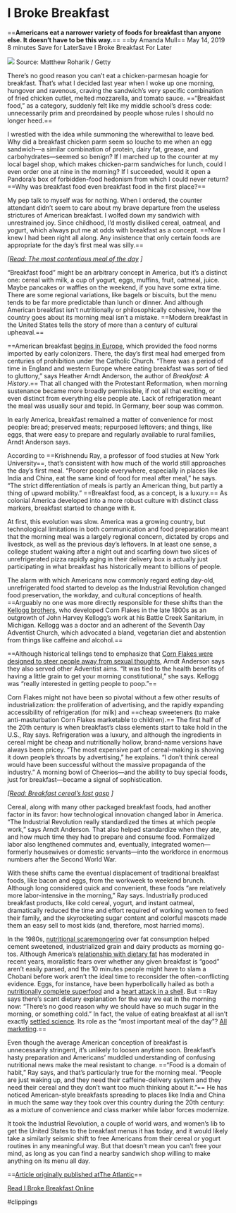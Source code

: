 # I Broke Breakfast

==**Americans eat a narrower variety of foods for breakfast than anyone else. It doesn’t have to be this way.**== 
==by Amanda Mull== May 14, 2019 8 minutes
Save for LaterSave I Broke Breakfast For Later

![](fileI0IO06IU.jpg)
Source: Matthew Roharik / Getty

There’s no good reason you can’t eat a chicken-parmesan hoagie for breakfast. That’s what I decided last year when I woke up one morning, hungover and ravenous, craving the sandwich’s very specific combination of fried chicken cutlet, melted mozzarella, and tomato sauce. ==“Breakfast food,” as a category, suddenly felt like my middle school’s dress code: unnecessarily prim and preordained by people whose rules I should no longer heed.==

I wrestled with the idea while summoning the wherewithal to leave bed. Why did a breakfast chicken parm seem so louche to me when an egg sandwich—a similar combination of protein, dairy fat, grease, and carbohydrates—seemed so benign? If I marched up to the counter at my local bagel shop, which makes chicken-parm sandwiches for lunch, could I even order one at nine in the morning? If I succeeded, would it open a Pandora’s box of forbidden-food hedonism from which I could never return? ==Why was breakfast food even breakfast food in the first place?==

My pep talk to myself was for nothing. When I ordered, the counter attendant didn’t seem to care about my brave departure from the useless strictures of American breakfast. I wolfed down my sandwich with unrestrained joy. Since childhood, I’d mostly disliked cereal, oatmeal, and yogurt, which always put me at odds with breakfast as a concept. ==Now I knew I had been right all along. Any insistence that only certain foods are appropriate for the day’s first meal was silly.==

*[[Read: The most contentious meal of the day](https://www.theatlantic.com/entertainment/archive/2016/06/breakfast-the-most-contentious-meal-of-the-day/487220/?utm_source=scribd) ]*

“Breakfast food” might be an arbitrary concept in America, but it’s a distinct one: cereal with milk, a cup of yogurt, eggs, muffins, fruit, oatmeal, juice. Maybe pancakes or waffles on the weekend, if you have some extra time. There are some regional variations, like bagels or biscuits, but the menu tends to be far more predictable than lunch or dinner. And although American breakfast isn’t nutritionally or philosophically cohesive, how the country goes about its morning meal isn’t a mistake. ==Modern breakfast in the United States tells the story of more than a century of cultural upheaval.==

==American breakfast [begins in Europe](https://www.theatlantic.com/entertainment/archive/2016/06/breakfast-the-most-contentious-meal-of-the-day/487220/?utm_source=scribd), which provided the food norms imported by early colonizers. There, the day’s first meal had emerged from centuries of prohibition under the Catholic Church. “There was a period of time in England and western Europe where eating breakfast was sort of tied to gluttony,” says Heather Arndt Anderson, the author of *Breakfast: A History*.== That all changed with the Protestant Reformation, when morning sustenance became more broadly permissible, if not all that exciting, or even distinct from everything else people ate. Lack of refrigeration meant the meal was usually sour and tepid. In Germany, beer soup was common.

In early America, breakfast remained a matter of convenience for most people: bread; preserved meats; repurposed leftovers; and things, like eggs, that were easy to prepare and regularly available to rural families, Arndt Anderson says.

According to ==Krishnendu Ray, a professor of food studies at New York University==, that’s consistent with how much of the world still approaches the day’s first meal. “Poorer people everywhere, especially in places like India and China, eat the same kind of food for meal after meal,” he says. “The strict differentiation of meals is partly an American thing, but partly a thing of upward mobility.” ==Breakfast food, as a concept, is a luxury.== As colonial America developed into a more robust culture with distinct class markers, breakfast started to change with it.

At first, this evolution was slow. America was a growing country, but technological limitations in both communication and food preparation meant that the morning meal was a largely regional concern, dictated by crops and livestock, as well as the previous day’s leftovers. In at least one sense, a college student waking after a night out and scarfing down two slices of unrefrigerated pizza rapidly aging in their delivery box is actually just participating in what breakfast has historically meant to billions of people.

The alarm with which Americans now commonly regard eating day-old, unrefrigerated food started to develop as the Industrial Revolution changed food preservation, the workday, and cultural conceptions of health. ==Arguably no one was more directly responsible for these shifts than the [Kellogg brothers](https://www.npr.org/sections/thesalt/2017/08/08/542145177/how-the-battling-kellogg-brothers-revolutionized-american-breakfast), who developed Corn Flakes in the late 1800s as an outgrowth of John Harvey Kellogg’s work at his Battle Creek Sanitarium, in Michigan. Kellogg was a doctor and an adherent of the Seventh Day Adventist Church, which advocated a bland, vegetarian diet and abstention from things like caffeine and alcohol.==

==Although historical tellings tend to emphasize that [Corn Flakes were designed to steer people away from sexual thoughts](https://www.nationalgeographic.com.au/history/cereal-masturbation.aspx), Arndt Anderson says they also served other Adventist aims. “It was tied to the health benefits of having a little grain to get your morning constitutional,” she says. Kellogg was “really interested in getting people to poop.”==

Corn Flakes might not have been so pivotal without a few other results of industrialization: the proliferation of advertising, and the rapidly expanding accessibility of refrigeration (for milk) and ==cheap sweeteners (to make anti-masturbation Corn Flakes marketable to children).== The first half of the 20th century is when breakfast’s class elements start to take hold in the U.S., Ray says. Refrigeration was a luxury, and although the ingredients in cereal might be cheap and nutritionally hollow, brand-name versions have always been pricey. “The most expensive part of cereal-making is shoving it down people’s throats by advertising,” he explains. “I don’t think cereal would have been successful without the massive propaganda of the industry.” A morning bowl of Cheerios—and the ability to buy special foods, just for breakfast—became a signal of sophistication.

*[[Read: Breakfast cereal’s last gasp](https://www.theatlantic.com/entertainment/archive/2015/11/breakfast-cereals-last-gasp/417369/?utm_source=scribd) ]*

Cereal, along with many other packaged breakfast foods, had another factor in its favor: how technological innovation changed labor in America. “The Industrial Revolution really standardized the times at which people work,” says Arndt Anderson. That also helped standardize when they ate, and how much time they had to prepare and consume food. Formalized labor also lengthened commutes and, eventually, integrated women—formerly housewives or domestic servants—into the workforce in enormous numbers after the Second World War.

With these shifts came the eventual displacement of traditional breakfast foods, like bacon and eggs, from the workweek to weekend brunch. Although long considered quick and convenient, these foods “are relatively more labor-intensive in the morning,” Ray says. Industrially produced breakfast products, like cold cereal, yogurt, and instant oatmeal, dramatically reduced the time and effort required of working women to feed their family, and the skyrocketing sugar content and colorful mascots made them an easy sell to most kids (and, therefore, most harried moms).

In the 1980s, [nutritional scaremongering](https://academic.oup.com/jhmas/article/63/2/139/772615) over fat consumption helped cement sweetened, industrialized grain and dairy products as morning go-tos. Although America’s [relationship with dietary fat](https://www.vox.com/science-and-health/2017/2/2/14485226/americans-avocado-consumption-usda-report) has moderated in recent years, moralistic fears over whether any given breakfast is “good” aren’t easily parsed, and the 10 minutes people might have to slam a Chobani before work aren’t the ideal time to reconsider the often-conflicting evidence. Eggs, for instance, have been hyperbolically hailed as both a [nutritionally complete superfood](https://www.healthline.com/nutrition/why-are-eggs-good-for-you) and a [heart attack in a shell](https://www.cnn.com/2019/03/15/health/eggs-cholesterol-heart-disease-study/index.html). But ==Ray says there’s scant dietary explanation for the way we eat in the morning now: “There’s no good reason why we should have so much sugar in the morning, or something cold.” In fact, the value of eating breakfast at all isn’t exactly [settled science](https://www.huffpost.com/entry/breakfast-most-important-meal_n_5bd1d520e4b0d38b5881063c?guccounter=1&amp;guce_referrer=aHR0cHM6Ly93d3cuZ29vZ2xlLmNvbS8&amp;guce_referrer_sig=AQAAAMKNKcpLuYKGwtRdj5gn9a6SGh71yhWHYUOfzT9_LgbznhYTMykasD0sHzR5oZikHhCvZ1-tWuTR91ckOatImG9gwF4pVDB2FBPQJHVu9P_pMrLiQmGPW2nwvgrssmrSt0PhbWHYhAki4xemNyD1p8uR4d9wuyj7zQ7Mu6NmCj1h). Its role as the “most important meal of the day”? [All marketing](https://www.theatlantic.com/business/archive/2016/06/how-marketers-invented-the-modern-version-of-breakfast/487130/?utm_source=scribd).==

Even though the average American conception of breakfast is unnecessarily stringent, it’s unlikely to loosen anytime soon. Breakfast’s hasty preparation and Americans’ muddled understanding of confusing nutritional news make the meal resistant to change. ==“Food is a domain of habit,” Ray says, and that’s particularly true for the morning meal. “People are just waking up, and they need their caffeine-delivery system and they need their cereal and they don’t want too much thinking about it.”== He has noticed American-style breakfasts spreading to places like India and China in much the same way they took over this country during the 20th century: as a mixture of convenience and class marker while labor forces modernize.

It took the Industrial Revolution, a couple of world wars, and women’s lib to get the United States to the breakfast menus it has today, and it would likely take a similarly seismic shift to free Americans from their cereal or yogurt routines in any meaningful way. But that doesn’t mean you can’t free your mind, as long as you can find a nearby sandwich shop willing to make anything on its menu all day.

==[Article originally published atThe Atlantic](https://www.theatlantic.com/health/archive/2019/05/what-is-breakfast/589411/)==

[Read I Broke Breakfast Online](https://www.scribd.com/article/409977332/I-Broke-Breakfast)

#clippings